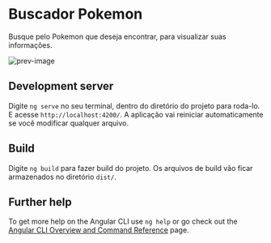 
# Buscador Pokemon

Busque pelo Pokemon que deseja encontrar, para visualizar suas informações.

![prev-image](https://user-images.githubusercontent.com/88782358/227786813-68d3614c-c433-4f9a-b6aa-4b949d3b5e56.png)

## Development server

Digite `ng serve` no seu terminal, dentro do diretório do projeto para roda-lo. E acesse `http://localhost:4200/`. A aplicação vai reiniciar automaticamente se você modificar qualquer arquivo.

## Build

Digite `ng build` para fazer build do projeto. Os arquivos de build vão ficar armazenados no diretório `dist/`.

## Further help

To get more help on the Angular CLI use `ng help` or go check out the [Angular CLI Overview and Command Reference](https://angular.io/cli) page.
